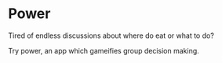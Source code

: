 # Power

Tired of endless discussions about where do eat or what to do?

Try power, an app which gameifies group decision making.